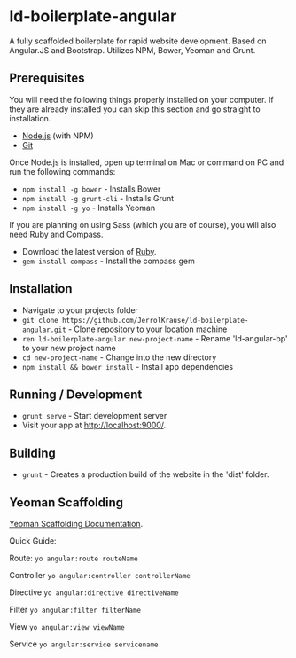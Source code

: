 # ld-boilerplate-angular

A fully scaffolded boilerplate for rapid website development. Based on Angular.JS and Bootstrap. Utilizes NPM, Bower, Yeoman and Grunt.

## Prerequisites

You will need the following things properly installed on your computer. If they are already installed you can skip this section and go straight to installation.

* [Node.js](http://nodejs.org/) (with NPM)
* [Git](https://git-scm.com/)

Once Node.js is installed, open up terminal on Mac or command on PC and run the following commands:

* `npm install -g bower` - Installs Bower
* `npm install -g grunt-cli` - Installs Grunt
* `npm install -g yo` - Installs Yeoman

If you are planning on using Sass (which you are of course), you will also need Ruby and Compass.

* Download the latest version of [Ruby](http://rubyinstaller.org/downloads/).
* `gem install compass` - Install the compass gem

## Installation

* Navigate to your projects folder
* `git clone https://github.com/JerrolKrause/ld-boilerplate-angular.git` - Clone repository to your location machine
* `ren ld-boilerplate-angular new-project-name` - Rename 'ld-angular-bp' to your new project name
* `cd new-project-name` - Change into the new directory
* `npm install && bower install` - Install app dependencies

## Running / Development

* `grunt serve` - Start development server
* Visit your app at [http://localhost:9000/](http://localhost:9000/#/).

## Building

* `grunt` - Creates a production build of the website in the 'dist' folder.

## Yeoman Scaffolding

[Yeoman Scaffolding Documentation](https://github.com/yeoman/generator-angular#app).

Quick Guide:

Route:
`yo angular:route routeName`

Controller
`yo angular:controller controllerName`

Directive
`yo angular:directive directiveName`

Filter
`yo angular:filter filterName`

View
`yo angular:view viewName`

Service
`yo angular:service servicename`